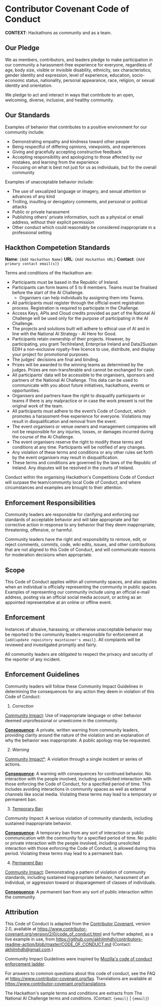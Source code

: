 # Contributor Covenant Code of Conduct

**CONTEXT**: Hackathons as community and as a team.

## Our Pledge
We as members, contributors, and leaders pledge to make participation in our community a harassment-free experience for everyone, regardless of age, body size, visible or invisible disability, ethnicity, sex characteristics, gender identity and expression, level of experience, education, socio-economic status, nationality, personal appearance, race, religion, or sexual identity and orientation.

We pledge to act and interact in ways that contribute to an open, welcoming, diverse, inclusive, and healthy community.

## Our Standards
Examples of behavior that contributes to a positive environment for our community include:

- Demonstrating empathy and kindness toward other people
- Being respectful of differing opinions, viewpoints, and experiences
- Giving and gracefully accepting constructive feedback
- Accepting responsibility and apologizing to those affected by our mistakes, and learning from the experience
- Focusing on what is best not just for us as individuals, but for the overall community

Examples of unacceptable behavior include:

- The use of sexualized language or imagery, and sexual attention or advances of any kind
- Trolling, insulting or derogatory comments, and personal or political attacks
- Public or private harassment
- Publishing others' private information, such as a physical or email address, without their explicit permission
- Other conduct which could reasonably be considered inappropriate in a professional setting

## Hackthon Competetion Standards

**Name**: `{Add Hackathon Name}`
**URL**: `{Add Hackathon URL}`
**Contact**: `{Add primary contact email(s)}`

Terms and conditions of the Hackathon are:

- Participants must be based in the Republic of Ireland.
- Participants can form teams of 5 to 8 members. Teams must be finalised before the start of the AI Challenge. 
    - Organisers can help individuals by assigning them into Teams.
- All participants must register through the official event registration process. Registration is required to participate in the Challenge.
- Access Keys, APIs and Cloud credits provided as part of the National AI Challenge will be used only for the purpose of participating in the AI Challenge.
- The projects and solutions built will adhere to ethical use of AI and in line with the National AI Strategy - AI Here for Good.
- Participants retain ownership of their projects. However, by participating, you grant TechIreland, Enterprise Ireland and Data2Sustain EDIH a non-exclusive royalty-free licence to use, distribute, and display your project for promotional purposes.
- The judges' decisions are final and binding.
- Prizes will be awarded to the winning teams as determined by the judges. Prizes are non-transferable and cannot be exchanged for cash.
- All participants’ data will be accessible to the organisers, sponsors and partners of the National AI Challenge. This data can be used to communicate with you
about future initiatives, hackathons, events or opportunities.
- Organisers and partners have the right to disqualify participants or teams if there is any malpractice or in case the work present is not the original work of the team.
- All participants must adhere to the event’s Code of Conduct, which promotes a harassment-free experience for everyone. Violations may result in disqualification and removal from the event.
- The event organisers or venue owners and management companies will not be responsible for any injuries, losses, or damages incurred during the course of the AI Challenge.
- The event organisers reserve the right to modify these terms and conditions at any time. Participants will be notified of any changes.
- Any violation of these terms and conditions or any other rules set forth by the event organisers may result in disqualification.
- These terms and conditions are governed by the laws of the Republic of Ireland. Any disputes will be resolved in the courts of Ireland.

Conduct within the organising Hackathon's Competitions Code of Conduct will surpase the team/community local Code of Conduct, and where circumstances and examples are brought to their attention.

## Enforcement Responsibilities
Community leaders are responsible for clarifying and enforcing our standards of acceptable behavior and will take appropriate and fair corrective action in response to any behavior that they deem inappropriate, threatening, offensive, or harmful.

Community leaders have the right and responsibility to remove, edit, or reject comments, commits, code, wiki edits, issues, and other contributions that are not aligned to this Code of Conduct, and will communicate reasons for moderation decisions when appropriate.

## Scope
This Code of Conduct applies within all community spaces, and also applies when an individual is officially representing the community in public spaces. Examples of representing our community include using an official e-mail address, posting via an official social media account, or acting as an appointed representative at an online or offline event.

## Enforcement
Instances of abusive, harassing, or otherwise unacceptable behavior may be reported to the community leaders responsible for enforcement at `{add|update repoistory maintainer's email}`. All complaints will be reviewed and investigated promptly and fairly.

All community leaders are obligated to respect the privacy and security of the reporter of any incident.

## Enforcement Guidelines
Community leaders will follow these Community Impact Guidelines in determining the consequences for any action they deem in violation of this Code of Conduct:

1. *Correction*

<ins>Community Impact</ins>: Use of inappropriate language or other behavior deemed unprofessional or unwelcome in the community.

**<ins>Consequence</ins>**: A private, written warning from community leaders, providing clarity around the nature of the violation and an explanation of why the behavior was inappropriate. A public apology may be requested.

2. *Warning*

<ins>Community Impact*</ins>: A violation through a single incident or series of actions.

**<ins>Consequence</ins>**: A warning with consequences for continued behavior. No interaction with the people involved, including unsolicited interaction with those enforcing the Code of Conduct, for a specified period of time. This includes avoiding interactions in community spaces as well as external channels like social media. Violating these terms may lead to a temporary or permanent ban.

3. <ins>Temporary Ban</ins>

*Community Impact*: A serious violation of community standards, including sustained inappropriate behavior.

**<ins>Consequence</ins>**: A temporary ban from any sort of interaction or public communication with the community for a specified period of time. No public or private interaction with the people involved, including unsolicited interaction with those enforcing the Code of Conduct, is allowed during this period. Violating these terms may lead to a permanent ban.

4. <ins>Permanent Ban</ins>

<ins>Community Impact</ins>: Demonstrating a pattern of violation of community standards, including sustained inappropriate behavior, harassment of an individual, or aggression toward or disparagement of classes of individuals.

**<ins>Consequence</ins>**: A permanent ban from any sort of public interaction within the community.

## Attribution
This Code of Conduct is adapted from the [Contributor Covenant](https://www.contributor-covenant.org/), version 2.0, available at https://www.contributor-covenant.org/version/2/0/code_of_conduct.html and further adapted, as a live example in use, from https://github.com/akhilmhdh/contributors-readme-action/blob/master/CODE_OF_CONDUCT.md (Contact: akhilmhdh@gmail.com.)

Community Impact Guidelines were inspired by [Mozilla's code of conduct enforcement ladder](https://github.com/mozilla/diversity).

For answers to common questions about this code of conduct, see the FAQ at https://www.contributor-covenant.org/faq. Translations are available at https://www.contributor-covenant.org/translations.

The Hackathon's sample terms and conditions are extracts from The National AI Challenge terms and conditions. (Contact: `{email}` | `{email}`)